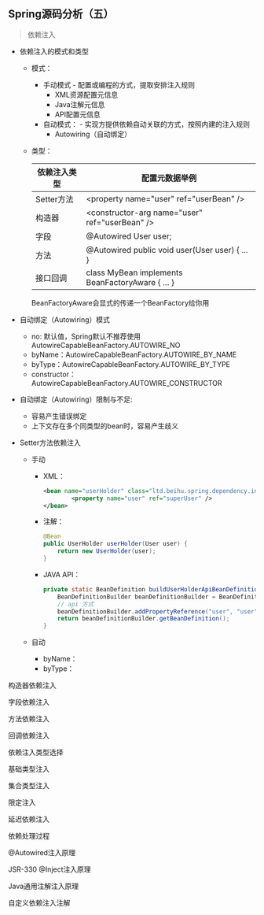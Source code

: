 ## Spring源码分析（五）

> 依赖注入



- 依赖注入的模式和类型

  - 模式：

    - 手动模式 - 配置或编程的方式，提取安排注入规则
      - XML资源配置元信息
      - Java注解元信息
      - API配置元信息
    - 自动模式： - 实现方提供依赖自动关联的方式，按照内建的注入规则
      - Autowiring（自动绑定）

  - 类型：

    | 依赖注入类型 | 配置元数据举例                                   |
    | ------------ | ------------------------------------------------ |
    | Setter方法   | \<property name="user" ref="userBean" />         |
    | 构造器       | \<constructor-arg name="user" ref="userBean" />  |
    | 字段         | @Autowired User user;                            |
    | 方法         | @Autowired public void user(User user) { ... }   |
    | 接口回调     | class MyBean implements BeanFactoryAware { ... } |

    BeanFactoryAware会显式的传递一个BeanFactory给你用



- 自动绑定（Autowiring）模式
  - no: 默认值，Spring默认不推荐使用 AutowireCapableBeanFactory.AUTOWIRE_NO
  - byName：AutowireCapableBeanFactory.AUTOWIRE_BY_NAME
  - byType：AutowireCapableBeanFactory.AUTOWIRE_BY_TYPE
  - constructor：AutowireCapableBeanFactory.AUTOWIRE_CONSTRUCTOR



- 自动绑定（Autowiring）限制与不足:
  - 容易产生错误绑定
  - 上下文存在多个同类型的bean时，容易产生歧义



- Setter方法依赖注入

  - 手动

    - XML：

      ```xml
      <bean name="userHolder" class="ltd.beihu.spring.dependency.injection.setter.UserHolder">
              <property name="user" ref="superUser" />
      </bean>
      ```

    - 注解：

      ```java
      @Bean
      public UserHolder userHolder(User user) {
          return new UserHolder(user);
      }
      ```

    - JAVA API：

      ```java
      private static BeanDefinition buildUserHolderApiBeanDefinition() {
          BeanDefinitionBuilder beanDefinitionBuilder = BeanDefinitionBuilder.genericBeanDefinition(UserHolderApi.class);
          // api 方式
          beanDefinitionBuilder.addPropertyReference("user", "user");
          return beanDefinitionBuilder.getBeanDefinition();
      }
      ```
  
  - 自动
  
    - byName：
    - byType：



构造器依赖注入



字段依赖注入



方法依赖注入



回调依赖注入



依赖注入类型选择



基础类型注入



集合类型注入



限定注入



延迟依赖注入



依赖处理过程



@Autowired注入原理



JSR-330 @Inject注入原理



Java通用注解注入原理



自定义依赖注入注解